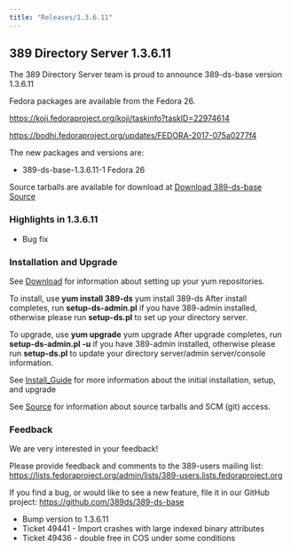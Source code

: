 ```yaml
---
title: "Releases/1.3.6.11"
---
```


389 Directory Server 1.3.6.11
-----------------------------

The 389 Directory Server team is proud to announce 389-ds-base version 1.3.6.11

Fedora packages are available from the Fedora 26.

<https://koji.fedoraproject.org/koji/taskinfo?taskID=22974614>

<https://bodhi.fedoraproject.org/updates/FEDORA-2017-075a0277f4>

The new packages and versions are:

-   389-ds-base-1.3.6.11-1  Fedora 26

Source tarballs are available for download at [Download 389-ds-base Source](https://releases.pagure.org/389-ds-base/389-ds-base-1.3.6.11.tar.bz2)

### Highlights in 1.3.6.11

- Bug fix

### Installation and Upgrade 
See [Download](../download.html) for information about setting up your yum repositories.

To install, use **yum install 389-ds** yum install 389-ds After install completes, run **setup-ds-admin.pl** if you have 389-admin installed, otherwise please run **setup-ds.pl** to set up your directory server.

To upgrade, use **yum upgrade** yum upgrade After upgrade completes, run **setup-ds-admin.pl -u** if you have 389-admin installed, otherwise please run **setup-ds.pl** to update your directory server/admin server/console information.

See [Install\_Guide](../legacy/install-guide.html) for more information about the initial installation, setup, and upgrade

See [Source](../development/source.html) for information about source tarballs and SCM (git) access.

### Feedback

We are very interested in your feedback!

Please provide feedback and comments to the 389-users mailing list: <https://lists.fedoraproject.org/admin/lists/389-users.lists.fedoraproject.org>

If you find a bug, or would like to see a new feature, file it in our GitHub project: <https://github.com/389ds/389-ds-base>

- Bump version to 1.3.6.11
- Ticket 49441 - Import crashes with large indexed binary attributes
- Ticket 49436 - double free in COS under some conditions

